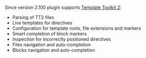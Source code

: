 Since version 2.100 plugin supports  [Template Toolkit 2](http://template-toolkit.org/):

* Parsing of TT2 files
* Live templates for directives
* Configuration for template roots, file extensions and markers
* Smart completion of block markers
* Inspection for incorrectly positioned directives
* Files navigation and auto-completion
* Blocks navigation and auto-completion


